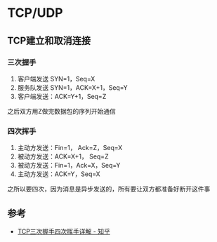 # TCP/UDP

## TCP建立和取消连接

### 三次握手

1. 客户端发送 SYN=1，Seq=X
2. 服务队发送 SYN=1，ACK=X+1，Seq=Y
3. 客户端发送：ACK=Y+1，Seq=Z

之后双方用Z做完数据包的序列开始通信

### 四次挥手

1. 主动方发送：Fin=1， Ack=Z，Seq=X
2. 被动方发送：ACK=X+1， Seq=Z
3. 被动方发送：Fin=1，Ack=X，Seq=Y
4. 主动方发送：ACK=Y，Seq=X

之所以要四次，因为消息是异步发送的，所有要让双方都准备好断开这件事



## 参考

- [TCP三次握手四次挥手详解 - 知乎](https://zhuanlan.zhihu.com/p/40013850)

